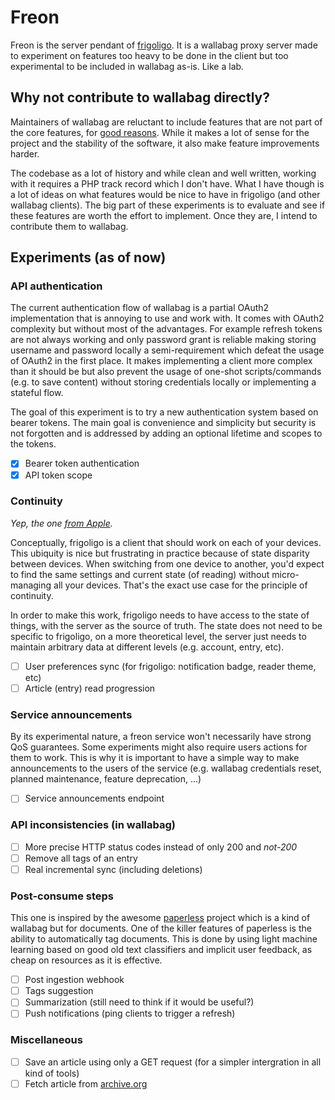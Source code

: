# Freon

Freon is the server pendant of [frigoligo](https://github.com/casimir/frigoligo). It is a wallabag proxy server made to experiment on features too heavy to be done in the client but too experimental to be included in wallabag as-is. Like a lab.

## Why not contribute to wallabag directly?

Maintainers of wallabag are reluctant to include features that are not part of the core features, for [good reasons](https://wallabag.org/news/wallabag-wont-accept-pr-feature-request). While it makes a lot of sense for the project and the stability of the software, it also make feature improvements harder.

The codebase as a lot of history and while clean and well written, working with it requires a PHP track record which I don't have. What I have though is a lot of ideas on what features would be nice to have in frigoligo (and other wallabag clients).
The big part of these experiments is to evaluate and see if these features are worth the effort to implement. Once they are, I intend to contribute them to wallabag.

## Experiments (as of now)

### API authentication

The current authentication flow of wallabag is a partial OAuth2 implementation that is annoying to use and work with. It comes with OAuth2 complexity but without most of the advantages.
For example refresh tokens are not always working and only password grant is reliable making storing username and password locally a semi-requirement which defeat the usage of OAuth2 in the first place.
It makes implementing a client more complex than it should be but also prevent the usage of one-shot scripts/commands (e.g. to save content) without storing credentials locally or implementing a stateful flow.

The goal of this experiment is to try a new authentication system based on bearer tokens. The main goal is convenience and simplicity but security is not forgotten and is addressed by adding an optional lifetime and scopes to the tokens.

- [x] Bearer token authentication
- [x] API token scope

### Continuity

_Yep, the one [from Apple](https://www.apple.com/macos/continuity/)._

Conceptually, frigoligo is a client that should work on each of your devices. This ubiquity is nice but frustrating in practice because of state disparity between devices. When switching from one device to another, you'd expect to find the same settings and current state (of reading) without micro-managing all your devices. That's the exact use case for the principle of continuity.

In order to make this work, frigoligo needs to have access to the state of things, with the server as the source of truth. The state does not need to be specific to frigoligo, on a more theoretical level, the server just needs to maintain arbitrary data at different levels (e.g. account, entry, etc).

- [ ] User preferences sync (for frigoligo: notification badge, reader theme, etc)
- [ ] Article (entry) read progression

### Service announcements

By its experimental nature, a freon service won't necessarily have strong QoS guarantees. Some experiments might also require users actions for them to work. This is why it is important to have a simple way to make announcements to the users of the service (e.g. wallabag credentials reset, planned maintenance, feature deprecation, ...)

- [ ] Service announcements endpoint

### API inconsistencies (in wallabag)

- [ ] More precise HTTP status codes instead of only 200 and _not-200_
- [ ] Remove all tags of an entry
- [ ] Real incremental sync (including deletions)

### Post-consume steps

This one is inspired by the awesome [paperless](https://github.com/the-paperless-project/paperless) project which is a kind of wallabag but for documents.
One of the killer features of paperless is the ability to automatically tag documents. This is done by using light machine learning based on good old text classifiers and implicit user feedback, as cheap on resources as it is effective.

- [ ] Post ingestion webhook
- [ ] Tags suggestion
- [ ] Summarization (still need to think if it would be useful?)
- [ ] Push notifications (ping clients to trigger a refresh)

### Miscellaneous

- [ ] Save an article using only a GET request (for a simpler intergration in all kind of tools)
- [ ] Fetch article from [archive.org](https://archive.org/help/wayback_api.php)
